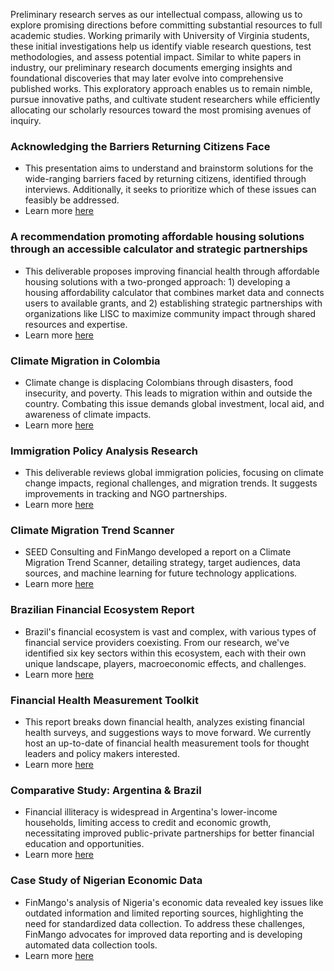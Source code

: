 Preliminary research serves as our intellectual compass, allowing us to explore promising directions before committing substantial resources to full academic studies. Working primarily with University of Virginia students, these initial investigations help us identify viable research questions, test methodologies, and assess potential impact. Similar to white papers in industry, our preliminary research documents emerging insights and foundational discoveries that may later evolve into comprehensive published works. This exploratory approach enables us to remain nimble, pursue innovative paths, and cultivate student researchers while efficiently allocating our scholarly resources toward the most promising avenues of inquiry.

### Acknowledging the Barriers Returning Citizens Face
* This presentation aims to understand and brainstorm solutions for the wide-ranging barriers faced by returning citizens, identified through interviews. Additionally, it seeks to prioritize which of these issues can feasibly be addressed.
* Learn more [here](https://drive.google.com/file/d/1-hCuYY9u1JamtS9D6J7SSCSITBeRrSeL/view?usp=sharing)

### A recommendation promoting affordable housing solutions through an accessible calculator and strategic partnerships
* This deliverable proposes improving financial health through affordable housing solutions with a two-pronged approach: 1) developing a housing affordability calculator that combines market data and connects users to available grants, and 2) establishing strategic partnerships with organizations like LISC to maximize community impact through shared resources and expertise.
* Learn more [here](https://drive.google.com/file/d/1f66Mv64vBMVF4POt-gb6QqypWVBtCZeT/view?usp=sharing)

### Climate Migration in Colombia
* Climate change is displacing Colombians through disasters, food insecurity, and poverty. This leads to migration within and outside the country. Combating this issue demands global investment, local aid, and awareness of climate impacts.
* Learn more [here](https://drive.google.com/file/d/1EC66P2aeLugNyLeMIIQIugiC6I-8bpY5/view?usp=sharing)

### Immigration Policy Analysis Research
* This deliverable reviews global immigration policies, focusing on climate change impacts, regional challenges, and migration trends. It suggests improvements in tracking and NGO partnerships.
* Learn more [here](https://drive.google.com/file/d/1KGVGTxRUwprXvkxlKStAdw5seJCfktof/view?usp=sharing)

### Climate Migration Trend Scanner
* SEED Consulting and FinMango developed a report on a Climate Migration Trend Scanner, detailing strategy, target audiences, data sources, and machine learning for future technology applications.
* Learn more [here](https://drive.google.com/drive/folders/1uC4ukGnMD8vc7IXRcHpsTfxWP_noAGKA?usp=sharing)

### Brazilian Financial Ecosystem Report
* Brazil's financial ecosystem is vast and complex, with various types of financial service providers coexisting. From our research, we've identified six key sectors within this ecosystem, each with their own unique landscape, players, macroeconomic effects, and challenges.
* Learn more [here](https://drive.google.com/file/d/18xVHMDV9eue0tWoRXS6KSYhRDiAEhoTi/view?usp=sharing)

### Financial Health Measurement Toolkit
* This report breaks down financial health, analyzes existing financial health surveys, and suggestions ways to move forward. We currently host an up-to-date of financial health measurement tools for thought leaders and policy makers interested.
* Learn more [here](https://drive.google.com/file/d/1We_uKQtuPK2e7j8BOuDsgceAiVWb1neO/view?usp=sharing)

### Comparative Study: Argentina & Brazil
* Financial illiteracy is widespread in Argentina's lower-income households, limiting access to credit and economic growth, necessitating improved public-private partnerships for better financial education and opportunities.
* Learn more [here](https://drive.google.com/file/d/10yJ4JvT52VMCHem8Cy07AkKzQ_lR7Jrc/view?usp=sharing)

### Case Study of Nigerian Economic Data
* FinMango's analysis of Nigeria's economic data revealed key issues like outdated information and limited reporting sources, highlighting the need for standardized data collection. To address these challenges, FinMango advocates for improved data reporting and is developing automated data collection tools.
* Learn more [here](https://drive.google.com/file/d/1ytHEvcw3x_jqj6WzBB7pk4IkT4AyjPCB/view?usp=sharing)
